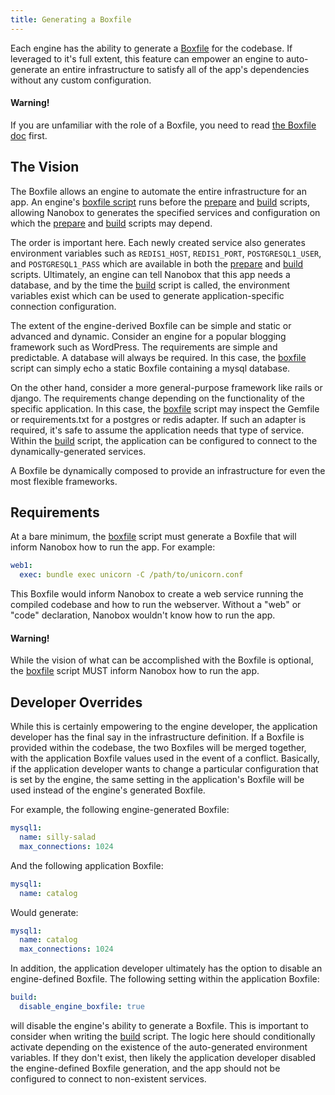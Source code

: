 ```yaml
---
title: Generating a Boxfile
---
```


Each engine has the ability to generate a [Boxfile](/getting-started/boxfile/) for the codebase. If leveraged to it's full extent, this feature can empower an engine to auto-generate an entire infrastructure to satisfy all of the app's dependencies without any custom configuration.

#### **Warning!**

If you are unfamiliar with the role of a Boxfile, you need to read [the Boxfile doc](/boxfile/) first.

## The Vision

The Boxfile allows an engine to automate the entire infrastructure for an app. An engine's [boxfile script](/engines/scripts/boxfile/) runs before the [prepare](/engines/scripts/prepare/) and [build](/engines/scripts/build/) scripts, allowing Nanobox to generates the specified services and configuration on which the [prepare](/engines/scripts/prepare) and [build](/engines/scripts/build) scripts may depend.

The order is important here. Each newly created service also generates environment variables such as `REDIS1_HOST`, `REDIS1_PORT`, `POSTGRESQL1_USER`, and `POSTGRESQL1_PASS` which are available in both the [prepare](/engines/scripts/prepare/) and [build](/engines/scripts/build/) scripts. Ultimately, an engine can tell Nanobox that this app needs a database, and by the time the [build](/engines/scripts/build/) script is called, the environment variables exist which can be used to generate application-specific connection configuration.

The extent of the engine-derived Boxfile can be simple and static or advanced and dynamic. Consider an engine for a popular blogging framework such as WordPress. The requirements are simple and predictable. A database will always be required. In this case, the [boxfile](/engines/scripts/boxfile) script can simply echo a static Boxfile containing a mysql database.

On the other hand, consider a more general-purpose framework like rails or django. The requirements change depending on the functionality of the specific application. In this case, the [boxfile](/engines/scripts/boxfile) script may inspect the Gemfile or requirements.txt for a postgres or redis adapter. If such an adapter is required, it's safe to assume the application needs that type of service. Within the [build](/engines/scripts/build) script, the application can be configured to connect to the dynamically-generated services.

A Boxfile be dynamically composed to provide an infrastructure for even the most flexible frameworks.

## Requirements

At a bare minimum, the [boxfile](/engines/scripts/boxfile) script must generate a Boxfile that will inform Nanobox how to run the app. For example:

```yaml
web1:
  exec: bundle exec unicorn -C /path/to/unicorn.conf
```

This Boxfile would inform Nanobox to create a web service running the compiled codebase and how to run the webserver. Without a "web" or "code" declaration, Nanobox wouldn't know how to run the app.

#### Warning!

While the vision of what can be accomplished with the Boxfile is optional, the [boxfile](/engines/scripts/boxfile) script MUST inform Nanobox how to run the app.

## Developer Overrides

While this is certainly empowering to the engine developer, the application developer has the final say in the infrastructure definition. If a Boxfile is provided within the codebase, the two Boxfiles will be merged together, with the application Boxfile values used in the event of a conflict. Basically, if the application developer wants to change a particular configuration that is set by the engine, the same setting in the application's Boxfile will be used instead of the engine's generated Boxfile.

For example, the following engine-generated Boxfile:

```yaml
mysql1:
  name: silly-salad
  max_connections: 1024
```

And the following application Boxfile:

```yaml
mysql1:
  name: catalog
```

Would generate:

```yaml
mysql1:
  name: catalog
  max_connections: 1024
```


In addition, the application developer ultimately has the option to disable an engine-defined Boxfile. The following setting within the application Boxfile:

```yaml
build:
  disable_engine_boxfile: true
```

will disable the engine's ability to generate a Boxfile. This is important to consider when writing the [build](/engines/scripts/build) script. The logic here should conditionally activate depending on the existence of the auto-generated environment variables. If they don't exist, then likely the application developer disabled the engine-defined Boxfile generation, and the app should not be configured to connect to non-existent services.
